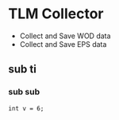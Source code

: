 # TLM Collector

* Collect and Save WOD data
* Collect and Save EPS data

## sub ti
### sub sub

```
int v = 6;
```
